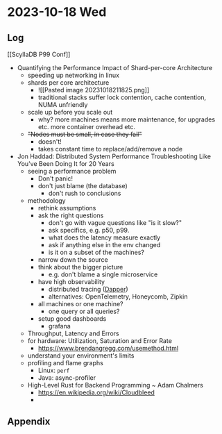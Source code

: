 # 2023-10-18 Wed

## Log

[[ScyllaDB P99 Conf]]
+ Quantifying the Performance Impact of Shard-per-core Architecture
	+ speeding up networking in linux
	+ shards per core architecture
		+ ![[Pasted image 20231018211825.png]]
		+ traditional stacks suffer lock contention, cache contention, NUMA unfriendly
	+ scale up before you scale out
		+ why? more machines means more maintenance, for upgrades etc. more container overhead etc.
	+ ~~"Nodes must be small, in case they fail"~~
		+ doesn't!
		+ takes constant time to replace/add/remove a node
+ Jon Haddad: Distributed System Performance Troubleshooting Like You've Been Doing It for 20 Years
	+ seeing a performance problem
		+ Don't panic!
		+ don't just blame (the database)
			+ don't rush to conclusions
	+ methodology
		+ rethink assumptions
		+ ask the right questions
			+ don't go with vague questions like "is it slow?"
			+ ask specifics, e.g. p50, p99.
			+ what does the latency measure exactly
			+ ask if anything else in the env changed
			+ is it on a subset of the machines?
		+ narrow down the source
		+ think about the bigger picture
			+ e.g. don't blame a single microservice
		+ have high observability
			+ distributed tracing ([Dapper](https://research.google/pubs/pub36356/))
			+ alternatives: OpenTelemetry, Honeycomb, Zipkin
		+ all machines or one machine?
			+ one query or all queries?
		+ setup good dashboards
			+ grafana
	+ Throughput, Latency and Errors
	+ for hardware: Utilization, Saturation and Error Rate
		+ https://www.brendangregg.com/usemethod.html
	+ understand your environment's limits
	+ profiling and flame graphs
		+ Linux: `perf`
		+ Java: async-profiler
	+ High-Level Rust for Backend Programming ~ Adam Chalmers
		+ https://en.wikipedia.org/wiki/Cloudbleed
		+ 

## Appendix
